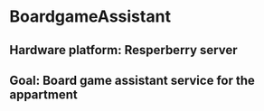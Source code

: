# BoardgameAssistant

## Hardware platform: Resperberry server
## Goal: Board game assistant service for the appartment
